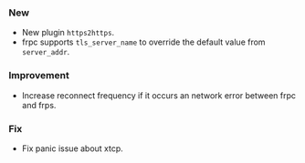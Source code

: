 ### New

* New plugin `https2https`.
* frpc supports `tls_server_name` to override the default value from `server_addr`.

### Improvement

* Increase reconnect frequency if it occurs an network error between frpc and frps.

### Fix

* Fix panic issue about xtcp.
